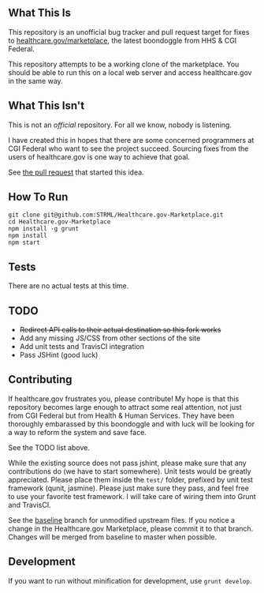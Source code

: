 What This Is
------------

This repository is an unofficial bug tracker and pull request target for fixes
to [healthcare.gov/marketplace](https://healthcare.gov/marketplace/global/en_US/registration),
the latest boondoggle from HHS & CGI Federal.

This repository attempts to be a working clone of the marketplace. You should be able to run this
on a local web server and access healthcare.gov in the same way.


What This Isn't
---------------

This is not an *official* repository. For all we know, nobody is listening.

I have created this in hopes that there are some concerned programmers at CGI Federal who want to see
the project succeed. Sourcing fixes from the users of healthcare.gov is one way to achieve that goal.

See [the pull request](https://github.com/CMSgov/healthcare.gov/pull/31) that started this idea.


How To Run
----------

```
git clone git@github.com:STRML/Healthcare.gov-Marketplace.git
cd Healthcare.gov-Marketplace
npm install -g grunt
npm install
npm start
```

Tests
-----

There are no actual tests at this time. 


TODO
----

* ~~Redirect API calls to their actual destination so this fork works~~
* Add any missing JS/CSS from other sections of the site
* Add unit tests and TravisCI integration
* Pass JSHint (good luck)


Contributing
------------

If healthcare.gov frustrates you, please contribute! My hope is that this repository becomes large enough
to attract some real attention, not just from CGI Federal but from Health & Human Services. They have been thoroughly
embarassed by this boondoggle and with luck will be looking for a way to reform the system and save face.

See the TODO list above.

While the existing source does not pass jshint, please make sure that any contributions do (we have to start somewhere).
Unit tests would be greatly appreciated. Please place them inside the `test/` folder, prefixed by unit test framework
(qunit, jasmine). Please just make sure they pass, and feel free to use your favorite test framework. I will take care
of wiring them into Grunt and TravisCI.

See the [baseline](https://github.com/STRML/Healthcare.gov-Marketplace/tree/baseline) branch for unmodified
upstream files. If you notice a change in the Healthcare.gov Marketplace, please commit it to that branch. Changes
will be merged from baseline to master when possible.

Development
-----------

If you want to run without minification for development, use `grunt develop`.
